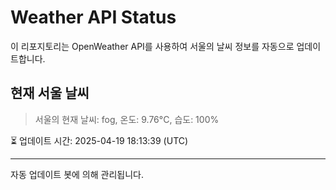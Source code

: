 
# Weather API Status

이 리포지토리는 OpenWeather API를 사용하여 서울의 날씨 정보를 자동으로 업데이트합니다.

## 현재 서울 날씨
> 서울의 현재 날씨: fog, 온도: 9.76°C, 습도: 100%

⏳ 업데이트 시간: 2025-04-19 18:13:39 (UTC)

---
자동 업데이트 봇에 의해 관리됩니다.
